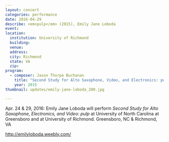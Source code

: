 ```yaml
---
layout: concert
categories: performance
date: 2016-04-29
describe: <em>pulp</em> (2015), Emily Jane Loboda
event:
location:
  institution: University of Richmond
  building:
  venue:
  address:
  city: Richmond
  state: VA
  zip:
program:
  - composer: Jason Thorpe Buchanan
    title: "Second Study for Alto Saxophone, Video, and Electronics: pulp"
    year: 2015
thumbnail: updates/emily-jane-loboda_280.jpg

---
```


Apr. 24 & 29, 2016: Emily Jane Loboda will perform *Second Study for Alto Saxophone, Electronics, and Video: pulp* at University of North Carolina at Greensboro and at University of Richmond. Greensboro, NC & Richmond, VA

http://emilyloboda.weebly.com/
